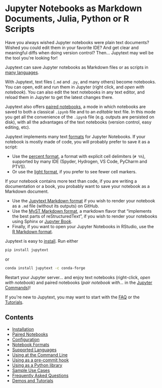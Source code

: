 # Jupyter Notebooks as Markdown Documents, Julia, Python or R Scripts

Have you always wished Jupyter notebooks were plain text documents? Wished you could edit them in your favorite IDE? And get clear and meaningful diffs when doing version control? Then... Jupytext may well be the tool you're looking for!

Jupytext can save Jupyter notebooks as Markdown files or as scripts in [many languages](languages.md).

With Jupytext, text files (`.md` and `.py`, and many others) become notebooks. You can open, edit and run them in Jupyter (right click, and _open with notebook_). You can also edit the text notebooks in any text editor, and reload them in Jupyter to get the latest changes there.

Jupytext also offers [paired notebooks](paired-notebooks.md), a mode in which notebooks are saved to both a classical `.ipynb` file and to an *editable* text file. In this mode you get all the convenience of the `.ipynb` file (e.g. outputs are persisted on disk), with all the advantages of the text notebooks (version control, easy editing, etc).

Jupytext implements many text [formats](formats.md) for Jupyter Notebooks. If your notebook is mostly made of code, you will probably prefer to save it as a script:
-  Use the [percent format](formats.md#the-percent-format), a format with explicit cell delimiters (`# %%`), supported by many IDE (Spyder, Hydrogen, VS Code, PyCharm and PTVS).
-  Or use the [light format](formats.md#the-light-format), if you prefer to see fewer cell markers.

If your notebook contains more text than code, if you are writing a documentation or a book, you probably want to save your notebook as a Markdown document.
- Use the [Jupytext Markdown format](formats.md#jupytext-markdown) if you wish to render your notebook as a `.md` file (without its outputs) on GitHub.
- Use the [MyST Markdown format](formats.md#myst-markdown), a markdown flavor that “implements the best parts of reStructuredText”, if you wish to render your notebooks using Sphinx or [Jupyter Book](https://jupyterbook.org).
- Finally, if you want to open your Jupyter Notebooks in RStudio, use the [R Markdown format](formats.md#r-markdown).

Jupytext is easy to [install](install.md). Run either
```bash
pip install jupytext
```
or
```bash
conda install jupytext -c conda-forge
```
Restart your Jupyter server... and enjoy text notebooks (right-click, _open with notebook_) and paired notebooks (_pair notebook with..._ in the [Jupyter Commands](install.md#jupytext-commands-in-jupyterlab))!

If you're new to Jupytext, you may want to start with the [FAQ](faq.md) or the [Tutorials](tutorials.md).

## Contents

* [Installation](install.md)
* [Paired Notebooks](paired-notebooks.md)
* [Configuration](config.md)
* [Notebook Formats](formats.md)
* [Supported Languages](languages.md)
* [Using at the Command Line](using-cli.md)
* [Using as a pre-commit hook](using-pre-commit.md)
* [Using as a Python library](using-library.md)
* [Sample Use Cases](examples.md)
* [Frequently Asked Questions](faq.md)
* [Demos and Tutorials](tutorials.md)
